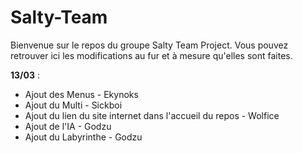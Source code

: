 # Salty-Team
Bienvenue sur le repos du groupe Salty Team Project.
Vous pouvez retrouver ici les modifications au fur et à mesure qu'elles sont faites.

**13/03** : 
  - Ajout des Menus - Ekynoks
  - Ajout du Multi - Sickboi
  - Ajout du lien du site internet dans l'accueil du repos - Wolfice
  - Ajout de l'IA - Godzu
  - Ajout du Labyrinthe - Godzu
